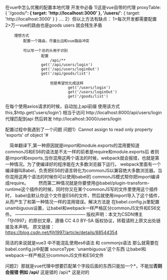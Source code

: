 在vue中怎么优雅的配置本地代理
        开发中必备
        1)这是vue自带的代理
            proxyTable: {
                '/goods/**': {
                    target: 'http://localhost:3000'
                },
                '/users/**': {
                    target: 'http://localhost:3000'
                }
            }
....
        2）但以上方法有缺点：
                1>每次开发都需要配置
                2>万一vue的路由也是goods   users  就会残生矛盾


        理想方式
            配置一个路由，尽量比边和vue路由冲突

            可以写一个总的头用于识别
                    配置
                        /api/**
                    get('/api/users/login')
                    get('/api/users/loginOut')
                    get('/api/goods/list')

                        但是希望优化成这样
                                get('/users/login')
                                get('/users/loginOut')
                                get('/goods/list')


   在每个使用axios请求的时候，自动加上api前缀
   使用该方式
        this,$http.get('users/login')
        相当于访问
            http://localhost:8000/api/users/login
        代理匹配到api
                然后转发 http://localhost:3000/users/login



配置过程中我遇到了一个问题
问题1）Cannot assign to read only property 'exports' of object '#<Object>

 简单翻译下,第一种原因就是import和module.exports的混用要知道commonJS和ES6的语法是不太一样的前者是require和module.exports后
者则是import和exports,当你混用这两个语法的时候，webpack就会报错，也就是第一种情况。为了使编译好的程序能在大多数浏览器下运行。
webpack里面有一个编译器叫Babel，负责把ES6的语言转化为commonJS以兼容绝大多数浏览器。当你混用这两个语法的时候你可以使用babel的
commonJS模式帮你把import编译成require。
  然而第二种情况就是你要使用@babel/plugin-transform-runtime这个插件的时候，同时你又在某个commonJS写的文件里使用这个插件时，
babel会默认你这个文件是ES6的文件，然后就使用import导入了这个插件，从而产生了和第一种情况一样的混用错误。解决方法是
在babel.config.js里配置unambiguous设置，让babel和webpack一样严格区分commonJS文件和ES6文件。
————————————————
版权声明：本文为CSDN博主「fjh1997」的原创文章，遵循 CC 4.0 BY-SA 版权协议，转载请附上原文出处链接及本声明。
原文链接：https://blog.csdn.net/fjh1997/article/details/88544354

简洁的来说就是vue3 中不能混乱使用es6语法  和 commonjs语法
  那么就需要在  babel.config.js中配置 sourceType: 'unambiguous'这个东西 让babel和webpack一样严格区分commonJS文件和ES6文件

问题2）那就是vue代理中想要匹配某个字段后面的东西只能加一个*，不能加**否则会报错
    例如
        /api/**  这是错的
        /api/*  这是对的
